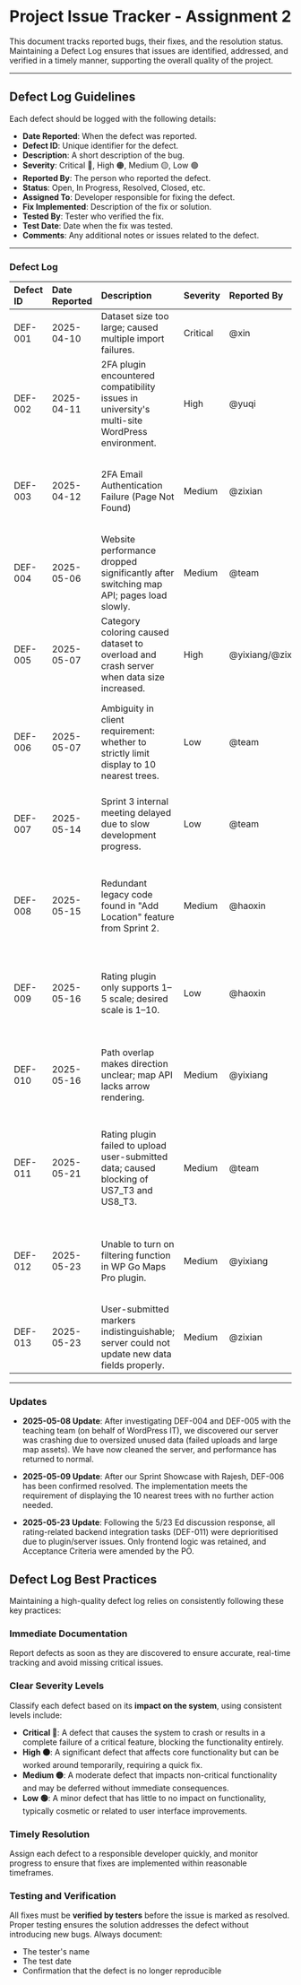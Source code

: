 # Project Issue Tracker - Assignment 2

This document tracks reported bugs, their fixes, and the resolution status. Maintaining a Defect Log ensures that issues are identified, addressed, and verified in a timely manner, supporting the overall quality of the project.

---

## **Defect Log Guidelines**

Each defect should be logged with the following details:
- **Date Reported**: When the defect was reported.
- **Defect ID**: Unique identifier for the defect.
- **Description**: A short description of the bug.
- **Severity**: Critical 🔴, High 🟠, Medium 🟡, Low 🟢
- **Reported By**: The person who reported the defect.
- **Status**: Open, In Progress, Resolved, Closed, etc.
- **Assigned To**: Developer responsible for fixing the defect.
- **Fix Implemented**: Description of the fix or solution.
- **Tested By**: Tester who verified the fix.
- **Test Date**: Date when the fix was tested.
- **Comments**: Any additional notes or issues related to the defect.

---

###  Defect Log

| Defect ID   | Date Reported   | Description                                                                                   | Severity   | Reported By       | Status                | Assigned To       | Fix Implemented                                                                                       | Tested By   | Test Date   | Comments                                                                                              |
|:------------|:----------------|:----------------------------------------------------------------------------------------------|:-----------|:------------------|:-----------------------|:------------------|:-----------------------------------------------------------------------------------------------------|:------------|:------------|:------------------------------------------------------------------------------------------------------|
| DEF-001     | 2025-04-10      | Dataset size too large; caused multiple import failures.                                      | Critical   | @xin              | ✅ Solved              | @xin              | Filtered and reduced data points for initial import.                                                  | @team       | 2025-04-11  | Import now works with reduced dataset.                                                                |
| DEF-002     | 2025-04-11      | 2FA plugin encountered compatibility issues in university's multi-site WordPress environment. | High       | @yuqi             | ⚠️  Deprioritised       | @team             | Client deprioritized the 2FA requirement due to plugin limitations.                                   | N/A         | 2025-04-15  | Requirement dropped for Sprint 1; no further action needed.                                           |
| DEF-003     | 2025-04-12      | 2FA Email Authentication Failure (Page Not Found)                                             | Medium     | @zixian           | Closed                 | @zixian           | Attempted to authenticate using 2FA via email but redirected to a missing page (404 error).           | @team       | 2025-04-15  | Requirement dropped for Project; no further action needed.                                            |
| DEF-004     | 2025-05-06      | Website performance dropped significantly after switching map API; pages load slowly.         | Medium     | @team             | ✅ Solved              | @team             | Deleted redundant uploaded datasets and oversized maps after consulting with IT services.             | @team       | 2025-05-08  | Performance issues caused by server overload resolved through data cleanup.                          |
| DEF-005     | 2025-05-07      | Category coloring caused dataset to overload and crash server when data size increased.       | High       | @yixiang/@zixian  | ✅ Solved              | @yixiang/@zixian  | Deleted redundant uploaded datasets and oversized maps after consulting with IT services.             | @team       | 2025-05-08  | Server now runs normally; issue traced to excessive file storage.                                     |
| DEF-006     | 2025-05-07      | Ambiguity in client requirement: whether to strictly limit display to 10 nearest trees.       | Low        | @team             | ✅ Solved              | N/A               | Confirmed requirement with client during Showcase; current implementation satisfies display rule.     | @team       | 2025-05-09  | No changes required; client happy with current implementation.                                        |
| DEF-007     | 2025-05-14      | Sprint 3 internal meeting delayed due to slow development progress.                           | Low        | @team             | Closed                 | @Scrum Master     | Meeting rescheduled from May 14 to May 16 to give developers more time.                               | N/A         | 2025-05-16  | Meeting completed successfully on May 16.                                                             |
| DEF-008     | 2025-05-15      | Redundant legacy code found in "Add Location" feature from Sprint 2.                          | Medium     | @haoxin           | ✅ Solved              | @haoxin / @zixian | Haoxin consulted Zixian, the original developer, and removed unnecessary code after discussion.        | @haoxin     | 2025-05-15  | Code now clean; progress resumed.                                                                     |
| DEF-009     | 2025-05-16      | Rating plugin only supports 1–5 scale; desired scale is 1–10.                                 | Low        | @haoxin           | ✅ Solved             | @haoxin           | Rating plugin works but lacks 1–10 support; further research ongoing to customize plugin settings.     | N/A         | N/A         | Fixed on 21st May                                                  |
| DEF-010     | 2025-05-16      | Path overlap makes direction unclear; map API lacks arrow rendering.                          | Medium     | @yixiang          | ✅ Solved              | @team             | Proposed two solutions: added step numbers to stops, and inserted invisible intermediate points.       | @team       | 2025-05-17  | Both strategies help distinguish direction; user test results pending.                                |
| DEF-011     | 2025-05-21      | Rating plugin failed to upload user-submitted data; caused blocking of US7_T3 and US8_T3.    | Medium     | @team             | ⚠️ Deprioritised | @xin / @zixian / @yixiang | After consulting Ed, rating-related backend features were deprioritised; only frontend retained.     | N/A         | N/A         | Deprioritisation occurred on May 23; Acceptance Criteria amended by PO; Story Points unchanged.     |
| DEF-012     | 2025-05-23      | Unable to turn on filtering function in WP Go Maps Pro plugin.                               | Medium     | @yixiang          | ✅ Solved              | @yixiang          | Identified plugin setting misconfiguration; adjusted layer control visibility settings in the plugin backend. | @team       | 2025-05-25  | Filtering now works as expected; feature verified during final testing.                               |
| DEF-013     | 2025-05-23      | User-submitted markers indistinguishable; server could not update new data fields properly.  | Medium     | @zixian           | ✅ Solved              | @zixian           | Adjust settings | @team       | 2025-05-25  | Fixed on 25th May |

---

### **Updates**

- **2025-05-08 Update**: After investigating DEF-004 and DEF-005 with the teaching team (on behalf of WordPress IT), we discovered our server was crashing due to oversized unused data (failed uploads and large map assets). We have now cleaned the server, and performance has returned to normal.

- **2025-05-09 Update**: After our Sprint Showcase with Rajesh, DEF-006 has been confirmed resolved. The implementation meets the requirement of displaying the 10 nearest trees with no further action needed.

- **2025-05-23 Update**: Following the 5/23 Ed discussion response, all rating-related backend integration tasks (DEF-011) were deprioritised due to plugin/server issues. Only frontend logic was retained, and Acceptance Criteria were amended by the PO.

## Defect Log Best Practices

Maintaining a high-quality defect log relies on consistently following these key practices:

### Immediate Documentation
Report defects as soon as they are discovered to ensure accurate, real-time tracking and avoid missing critical issues.

### Clear Severity Levels
Classify each defect based on its **impact on the system**, using consistent levels include:

- **Critical 🔴**: A defect that causes the system to crash or results in a complete failure of a critical feature, blocking the functionality entirely.
- **High 🟠**: A significant defect that affects core functionality but can be worked around temporarily, requiring a quick fix.
- **Medium 🟡**: A moderate defect that impacts non-critical functionality and may be deferred without immediate consequences.
- **Low 🟢**: A minor defect that has little to no impact on functionality, typically cosmetic or related to user interface improvements.

### Timely Resolution
Assign each defect to a responsible developer quickly, and monitor progress to ensure that fixes are implemented within reasonable timeframes.

### Testing and Verification
All fixes must be **verified by testers** before the issue is marked as resolved. Proper testing ensures the solution addresses the defect without introducing new bugs. Always document:

- The tester's name  
- The test date  
- Confirmation that the defect is no longer reproducible

